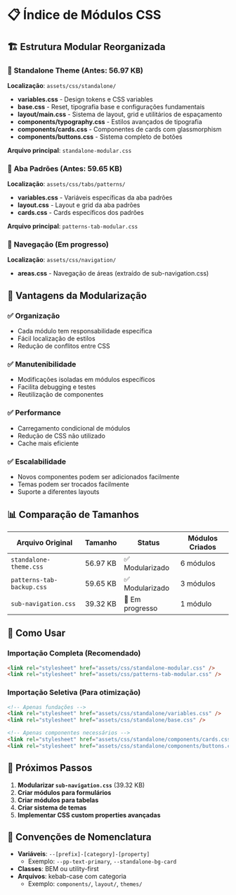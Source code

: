 # 📋 Índice de Módulos CSS

## 🏗️ Estrutura Modular Reorganizada

### 📁 **Standalone Theme** (Antes: 56.97 KB)

**Localização**: `assets/css/standalone/`

- **variables.css** - Design tokens e CSS variables
- **base.css** - Reset, tipografia base e configurações fundamentais
- **layout/main.css** - Sistema de layout, grid e utilitários de espaçamento
- **components/typography.css** - Estilos avançados de tipografia
- **components/cards.css** - Componentes de cards com glassmorphism
- **components/buttons.css** - Sistema completo de botões

**Arquivo principal**: `standalone-modular.css`

### 📁 **Aba Padrões** (Antes: 59.65 KB)

**Localização**: `assets/css/tabs/patterns/`

- **variables.css** - Variáveis específicas da aba padrões
- **layout.css** - Layout e grid da aba padrões
- **cards.css** - Cards específicos dos padrões

**Arquivo principal**: `patterns-tab-modular.css`

### 📁 **Navegação** (Em progresso)

**Localização**: `assets/css/navigation/`

- **areas.css** - Navegação de áreas (extraído de sub-navigation.css)

## 🎯 **Vantagens da Modularização**

### ✅ **Organização**

- Cada módulo tem responsabilidade específica
- Fácil localização de estilos
- Redução de conflitos entre CSS

### ✅ **Manutenibilidade**

- Modificações isoladas em módulos específicos
- Facilita debugging e testes
- Reutilização de componentes

### ✅ **Performance**

- Carregamento condicional de módulos
- Redução de CSS não utilizado
- Cache mais eficiente

### ✅ **Escalabilidade**

- Novos componentes podem ser adicionados facilmente
- Temas podem ser trocados facilmente
- Suporte a diferentes layouts

## 📊 **Comparação de Tamanhos**

| Arquivo Original          | Tamanho  | Status          | Módulos Criados |
| ------------------------- | -------- | --------------- | --------------- |
| `standalone-theme.css`    | 56.97 KB | ✅ Modularizado | 6 módulos       |
| `patterns-tab-backup.css` | 59.65 KB | ✅ Modularizado | 3 módulos       |
| `sub-navigation.css`      | 39.32 KB | 🚧 Em progresso | 1 módulo        |

## 🔧 **Como Usar**

### Importação Completa (Recomendado)

```html
<link rel="stylesheet" href="assets/css/standalone-modular.css" />
<link rel="stylesheet" href="assets/css/patterns-tab-modular.css" />
```

### Importação Seletiva (Para otimização)

```html
<!-- Apenas fundações -->
<link rel="stylesheet" href="assets/css/standalone/variables.css" />
<link rel="stylesheet" href="assets/css/standalone/base.css" />

<!-- Apenas componentes necessários -->
<link rel="stylesheet" href="assets/css/standalone/components/cards.css" />
<link rel="stylesheet" href="assets/css/standalone/components/buttons.css" />
```

## 🚀 **Próximos Passos**

1. **Modularizar `sub-navigation.css`** (39.32 KB)
2. **Criar módulos para formulários**
3. **Criar módulos para tabelas**
4. **Criar sistema de temas**
5. **Implementar CSS custom properties avançadas**

## 📝 **Convenções de Nomenclatura**

- **Variáveis**: `--[prefix]-[category]-[property]`
  - Exemplo: `--pp-text-primary`, `--standalone-bg-card`
- **Classes**: BEM ou utility-first
- **Arquivos**: kebab-case com categoria
  - Exemplo: `components/`, `layout/`, `themes/`
